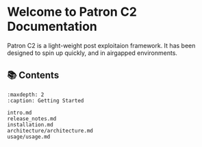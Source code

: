 # Welcome to Patron C2 Documentation

Patron C2 is a light-weight post exploitaion framework. 
It has been designed to spin up quickly, and in airgapped environments.

## 📚 Contents

```{toctree}
:maxdepth: 2
:caption: Getting Started

intro.md
release_notes.md
installation.md
architecture/architecture.md
usage/usage.md
